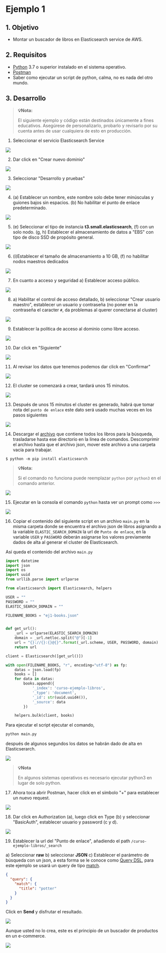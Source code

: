 # Ejemplo 1 

## 1. Objetivo 
- Montar un buscador de libros en Elasticsearch service de AWS.


## 2. Requisitos 
- [Python](https://www.python.org/downloads/) 3.7 o superior instalado en el sistema operativo.
- [Postman](https://www.postman.com/product/rest-client/)
- Saber como ejecutar un script de python, calma, no es nada del otro mundo.


## 3. Desarrollo 

>**💡Nota:**
>
>El siguiente ejemplo y código están destinados únicamente a fines educativos. Asegúrese de personalizarlo, probarlo y revisarlo por su cuenta antes de usar cualquiera de esto en producción.

1. Seleccionar el servicio Elasticsearch Service

<img src="img/ej1-search-in-pannel-es-01.png"></img>

2. Dar click en "Crear nuevo dominio"

<img src="img/ej1-creane-new-domain-01.png"></img>

3. Seleccionar "Desarrollo y pruebas"

<img src="img/ej1-select-instance-type-01.png"></img>

4. (a) Establecer un nombre, este nombre solo debe tener minúsculas y guiones bajos sin espacios. (b) No habilitar el punto de enlace predeterminado.

<img src="img/ej1-select-a-domain-01.png"></img>

5. (e) Seleccionar el tipo de instancia **t3.small.elasticsearch**, (f) con un solo nodo. (g, h) Establecer el almacenamiento de datos a "EBS" con tipo de disco SSD de propósito general.

<img src="img/ej1-es-instance-type-01.png"></img>

6. (i)Establecer el tamaño de almacenamiento a 10 GB, (f) no habilitar nodos maestros dedicados

<img src="img/ej1-es-select-storage-size-01.png"></img>

7. En cuanto a acceso y seguridad 
a) Establecer acceso público.

<img src="img/ej1-es-select-access-type-01.png"></img>

8. a) Habilitar el control de acceso detallado, b) seleccionar "Crear usuario maestro", establecer un usuario y contraseña (no poner en la contraseña el caracter `#`, da problemas al querer conectarse al cluster)

<img src="img/ej1-es-set-user-password-01.png"></img>

9. Establecer la política de acceso al dominio como libre acceso.

<img src="img/ej1-select-access-policy-01.png"></img>

10. Dar click en "Siguiente"

<img src="img/ej1-es-select-cipher-suite-01.png"></img>

11. Al revisar los datos que tenemos podemos dar click en "Confirmar"

<img src="img/ej1-es-accept-review-01.png"></img>


12. El cluster se comenzará a crear, tardará unos 15 minutos.

<img src="img/ej1-es-creating-cluster-01.png"></img>

13. Después de unos 15 minutos el cluster es generado, habrá que tomar nota del `punto de enlace` este dato será usado muchas veces en los pasos siguientes

<img src="img/ej1-copy-punto-de-enlace-01.png"></img>


14. Descargar el [archivo](assets/ej1-books.json) que contiene todos los libros para la búsqueda, trasladarse hasta ese directorio en la linea de comandos. Descomprimir el archivo hasta que el archivo json, mover este archivo a una carpeta vacía para trabajar.

```shell
$ python -m pip install elasticsearch
```
>**💡Nota:** 
>
>Si el comando no funciona puede reemplazar `python` por `python3` en el comando anterior.

<img src="img/ej1-install-command-line-01.png"></img>

15. Ejecutar en la consola el comando `python` hasta ver un prompt como `>>>`

<img src="img/ej1-python-execute-01.png"></img>

16. Copiar el contenido del siguiente script en un archivo `main.py` en la misma carpeta donde se encuentra el archivo json de libros asignando a la variable `ELASTIC_SEARCH_DOMAIN` la url de `Punto de enlace`, en la variable `USER` y `PASSWORD` deberán asignarse los valores previamente dados de alta al generar el cluster de Elasticsearch.

Así queda el contenido del archivo `main.py`
```py
import datetime
import json
import os
import uuid
from urllib.parse import urlparse

from elasticsearch import Elasticsearch, helpers

USER = ""
PASSWORD = ""
ELASTIC_SEARCH_DOMAIN = ""

FILENAME_BOOKS = "ej1-books.json"


def get_url():
    _url = urlparse(ELASTIC_SEARCH_DOMAIN)
    domain = _url.netloc.split("@")[-1]
    url = "{}://{}:{}@{}".format(_url.scheme, USER, PASSWORD, domain)
    return url

client = Elasticsearch([get_url()])

with open(FILENAME_BOOKS, "r", encoding="utf-8") as fp:
    datas = json.load(fp)
    books = []
    for data in datas:
        books.append({
            '_index': 'curso-ejemplo-libros',
            '_type': 'document',
            '_id': str(uuid.uuid4()),
            '_source': data
        })

    helpers.bulk(client, books)
```

Para ejecutar el script ejecutar el comando,
```py
python main.py
```
 después de algunos segundos los datos se habrán dado de alta en Elasticserarch.

<img src="img/ej1-run-script-01.png"></img>

>**💡Nota**
>
>En algunos sistemas operativos es necesario ejecutar python3 en lugar de solo python.

17. Ahora toca abrir Postman, hacer click en el símbolo "+" para establecer un nuevo request.

<img src="img/ej1-open-postman-01.png"></img>

18. Dar click en Authorization (a), luego click en Type (b) y seleccionar "BasicAuth", establecer usuario y password (c y d).

<img src="img/ej1-establish-user-password-01.png"></img>

19. Establecer la url del "Punto de enlace", añadiendo el path `/curso-ejemplo-libros/_search`

a) Seleccionar **raw**
b) seleccionar **JSON**
c) Establecer el parámetro de búsqueda con un json, a esta forma se le conoce como [Query DSL](https://www.elastic.co/guide/en/elasticsearch/reference/current/query-dsl.html), para este ejemplo se usará un query de tipo [match](https://www.elastic.co/guide/en/elasticsearch/reference/current/query-dsl-match-query.html).

```json
{
  "query": {
    "match": {
      "title": "potter"
    }
  }
}
```
Click en **Send** y disfrutar el resultado.

<img src="img/ej1-fire-at-home-01.png"></img>

Aunque usted no lo crea, este es el principio de un buscador de productos en un e-commerce.

<img src="img/ej1-search-field-body-01.png"></img>



